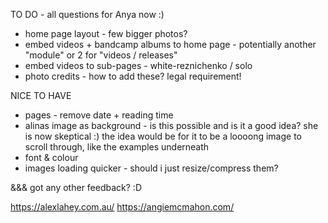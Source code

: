 TO DO - all questions for Anya now :)

- home page layout - few bigger photos? 
- embed videos + bandcamp albums to home page - potentially another "module" or 2 for "videos / releases"
- embed videos to sub-pages - white-reznichenko / solo
- photo credits - how to add these? legal requirement!

NICE TO HAVE
- pages - remove date + reading time
- alinas image as background - is this possible and is it a good idea? she is now skeptical :) the idea would be for it to be a loooong image to scroll through, like the examples underneath
- font & colour
- images loading quicker - should i just resize/compress them?


&&& got any other feedback? :D

https://alexlahey.com.au/
https://angiemcmahon.com/
